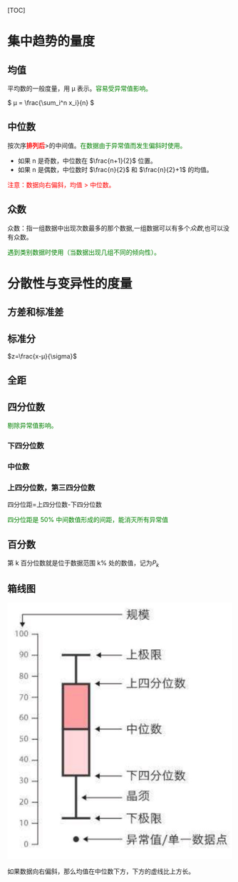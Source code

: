 [TOC]

# 集中趋势的量度

## 均值

平均数的一般度量，用 μ 表示。<font color=green>容易受异常值影响。</font>

$ μ = \frac{\sum_i^n x_i}{n} $

## 中位数

按次序<font color="red">**排列后**</font>>的中间值。<font color=green>在数据由于异常值而发生偏斜时使用。</font>

- 如果 n 是奇数，中位数在 $\frac{n+1}{2}$ 位置。
- 如果 n 是偶数，中位数时 $\frac{n}{2}$ 和 $\frac{n}{2}+1$ 的均值。

<font color=red>注意：数据向右偏斜，均值 > 中位数。</font>

## 众数

众数：指一组数据中出现次数最多的那个数据,一组数据可以有多个*众数*,也可以没有众数。

<font color=green>遇到类别数据时使用（当数据出现几组不同的倾向性）。</font>



# 分散性与变异性的度量



## 方差和标准差



## 标准分

$z=\frac{x-μ}{\sigma}$

## 全距





## 四分位数

<font color=green>剔除异常值影响。</font>



### 下四分位数



### 中位数



### 上四分位数，第三四分位数

四分位距=上四分位数-下四分位数

<font color=green>四分位距是 50% 中间数值形成的间距，能消灭所有异常值</font>



## 百分数

第 k 百分位数就是位于数据范围 k% 处的数值，记为$P_k$

## 箱线图

![](images/20201105110410.jpg)

如果数据向右偏斜，那么均值在中位数下方，下方的虚线比上方长。

## 

### 



## 